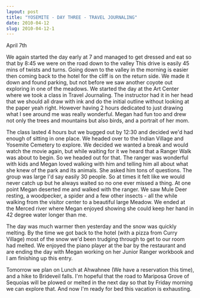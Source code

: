 ```yaml
---
layout: post
title: "YOSEMITE - DAY THREE - TRAVEL JOURNALING"
date: 2010-04-12
slug: 2010-04-12-1
---
```


April 7th

We again started the day early at 7 and managed to get dressed and eat so that by 8:45 we were on the road down to the valley This drive is easily 45 mins of twists and turns.  Going down to the valley in the morning is easier then coming back to the hotel for the cliff is on the return side.  We made it down and found parking, but not before we saw another coyote out exploring in one of the meadows.  We started the day at the Art Center where we took a class in Travel Journaling.  The instructor had it in her head that we should all draw with ink and do the initial outline without looking at the paper yeah right.  However having 2 hours dedicated to just drawing what I see around me was really wonderful.  Megan had fun too and drew not only the trees and mountains but also birds, and a portrait of her mom. 

The class lasted 4 hours but we bugged out by 12:30 and decided we&apos;d had enough of sitting in one place.  We headed over to the Indian Village and Yosemite Cemetery to explore.  We decided we wanted a break and would watch the movie again, but while waiting for it we heard that a Ranger Walk was about to begin.  So we headed out for that.   The ranger was wonderful with kids and Megan loved walking with him and telling him all about what she knew of the park and its animals.  She asked him tons of questions.  The group was large I&apos;d say easily 30 people.  So at times it felt like we would never catch up but he always waited so no one ever missed a thing.  At one point Megan deserted me and walked with the ranger.  We saw Mule Deer resting, a woodpecker, a spider and a few other insects - all the while walking from the visitor center to a beautiful large Meadow.  We ended at the Merced river where Megan enjoyed showing she could keep her hand in 42 degree water longer than me.

The day was much warmer then yesterday and the snow was quickly melting.  By the time we got back to the hotel (with a pizza from Curry Village) most of the snow we&apos;d been trudging through to get to our room had melted.  We enjoyed the piano player at the bar by the restaurant and are ending the day with Megan working on her Junior Ranger workbook and I am finishing up this entry.

Tomorrow we plan on Lunch at Ahwahnee (We have a reservation this time), and a hike to Brideveil falls.  I&apos;m hopeful that the road to Mariposa Grove of Sequoias will be plowed or melted in the next day so that by Friday morning we can explore that.  And now I&apos;m ready for bed this vacation is exhausting.

